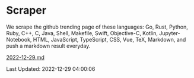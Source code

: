 # Scraper

We scrape the github trending page of these languages: Go, Rust, Python, Ruby, C++, C, Java, Shell, Makefile, Swift, Objective-C, Kotlin, Jupyter-Notebook, HTML, JavaScript, TypeScript, CSS, Vue, TeX, Markdown, and push a markdown result everyday.

[2022-12-29.md](https://github.com/yangwenmai/github-trending-backup/blob/master/2022-12-29.md)

Last Updated: 2022-12-29 04:00:06